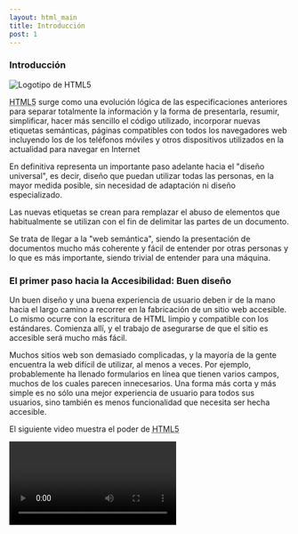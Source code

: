 ```yaml
---
layout: html_main
title: Introducción
post: 1
---
```


<h3>Introducci&oacute;n</h3>
<img src="{{ site.baseurl }}/images/html5_logo.png" alt="Logotipo de HTML5" />
<p><abbr title="Lenguaje de Marcado de Hipertexto versi&oacute;n 5">HTML5</abbr> surge como una evoluci&oacute;n l&oacute;gica de las especificaciones anteriores para separar totalmente la informaci&oacute;n y la forma de presentarla, resumir, simplificar, hacer m&aacute;s sencillo el c&oacute;digo utilizado, incorporar nuevas etiquetas sem&aacute;nticas, p&aacute;ginas compatibles con todos los navegadores web incluyendo los de los tel&eacute;fonos m&oacute;viles y otros dispositivos utilizados en la actualidad para navegar en Internet</p>

<p>En definitiva representa un importante paso adelante hacia el "diseño universal", es decir, diseño que puedan utilizar todas las personas, en la mayor medida posible, sin necesidad de adaptaci&oacute;n ni diseño especializado.</p>

<p>Las nuevas etiquetas se crean para remplazar el abuso de elementos que habitualmente se utilizan con el fin de delimitar las partes de un documento.</p>

<p>Se trata de llegar a la "web sem&aacute;ntica", siendo la presentaci&oacute;n de documentos mucho m&aacute;s coherente y f&aacute;cil de entender por otras personas y lo que es m&aacute;s importante, siendo trivial de entender para una m&aacute;quina.</p>

<h3>El primer paso hacia la Accesibilidad: Buen diseño</h3>
<p>Un buen diseño y una buena experiencia de usuario deben ir de la mano hacia el largo camino a recorrer en la fabricaci&oacute;n de un sitio web accesible. Lo mismo ocurre con la escritura de HTML limpio y compatible con los est&aacute;ndares. Comienza all&iacute;, y el trabajo de asegurarse de que el sitio es accesible ser&aacute; mucho m&aacute;s f&aacute;cil.</p>

<p>Muchos sitios web son demasiado complicadas, y la mayor&iacute;a de la gente encuentra la web dif&iacute;cil de utilizar, al menos a veces. Por ejemplo, probablemente ha llenado formularios en l&iacute;nea que tienen varios campos, muchos de los cuales parecen innecesarios. Una forma m&aacute;s corta y m&aacute;s simple es no s&oacute;lo una mejor experiencia de usuario para todos sus usuarios, sino tambi&eacute;n es menos funcionalidad que necesita ser hecha accesible.</p>

<p>El siguiente video muestra el poder de <abbr title="Lenguaje de Marcado de Hipertexto versi&oacute;n 5">HTML5</abbr></p>
<video id="videoHtml5" controls preload>
  <source src="{{ site.baseurl }}/videos/HTML5.mp4" type="video/mp4">
  <source src="{{ site.baseurl }}/videos/HTML5.webm" type="video/webm">
  <source src="{{ site.baseurl }}/videos/HTML5.ogv" type="video/ogg">
	<track kind="subtitles" label="Español" src="{{ site.baseurl }}/videos/HTML5.vtt" srclang="es" default>    
Tu navegador no soporta la reproducci&oacute;n de <code>videos</code>
</video>
